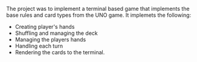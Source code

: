 The project was to implement a terminal based game that implements the base rules and card types from the UNO game. 
It implemets the following:
  - Creating player's hands 
  - Shuffling and managing the deck
  - Managing the players hands
  - Handling each turn
  - Rendering the cards to the terminal.
  
